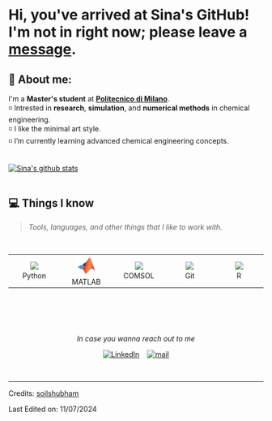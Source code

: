 # Hi, you've arrived at Sina's GitHub! <br>I'm not in right now; please leave a [message](mailto:mohammadsina.ghanbaripakdehi@mail.polimi.it).

## :raising_hand: About me:
I'm a <b>Master's student</b> at <a href="https://www.polimi.it/en/"><b>Politecnico di Milano</b></a>.<br>
◽ Intrested in <b>research</b>, <b>simulation</b>, and <b>numerical methods</b> in chemical engineering.<br>
◽ I like the minimal art style.<br>
◽ I’m currently learning advanced chemical engineering concepts.<br>

<br>
<a href="https://github.com/SinaGhanbarii">
   <img src="https://github-readme-stats.vercel.app/api?username=SinaGhanbarii&hide=issues&show_icons=true&theme=gotham&locale=en&layout=compact" alt="Sina's github stats" width=450px/>
</a><br><br>

<div id="tech"></div>

## 💻 Things I know
> <i>Tools, languages, and other things that I like to work with.</i>
<br>
<table>
  <tr>
    <td align="center" width="96">
      <a>
        <img src="https://github.com/SinaGhanbarii/SinaGhanbarii/blob/main/icons/python.svg" width="40"/>
      </a>
      <br>Python
    </td>
    <td align="center" width="96">
      <a>
        <img src="blob/main/icons/matlab.svg" width="40"/>
      </a>
      <br>MATLAB
    </td>
    <td align="center" width="96">
      <a>
        <img src="https://github.com/SinaGhanbarii/SinaGhanbarii/blob/main/icons/comsol.svg" width="40"/>
      </a>
      <br>COMSOL
    </td>
    <td align="center" width="96">
      <a>
        <img src="https://github.com/SinaGhanbarii/SinaGhanbarii/blob/main/icons/git.svg" width="40"/>
      </a>
      <br>Git
    </td>
    <td align="center" width="96">
      <a>
        <img src="https://github.com/SinaGhanbarii/SinaGhanbarii/blob/main/icons/time.svg" width="40"/>
      </a>
      <br>R
    </td> 
  </tr>
</table>
<br>

##
<br>
<p align="center"><i>In case you wanna reach out to me</i></p>
 <p align="center">
  <a href="https://www.linkedin.com/in/sinaghanbari2020/"><img alt="LinkedIn" title="LinkedIn" src="https://github.com/SinaGhanbarii/SinaGhanbarii/blob/main/icons/linkedin.svg" width="20px" /></a>&nbsp;&nbsp;&nbsp;
  <a href="mailto:mohammadsina.ghanbaripakdehi@mail.polimi.it"><img alt="mail" title="mail" src="https://github.com/SinaGhanbarii/SinaGhanbarii/blob/main/icons/gmail.svg" width="20px"/></a>
</p>
<br>

-----
Credits: [soilshubham](https://github.com/soilshubham)

Last Edited on: 11/07/2024
